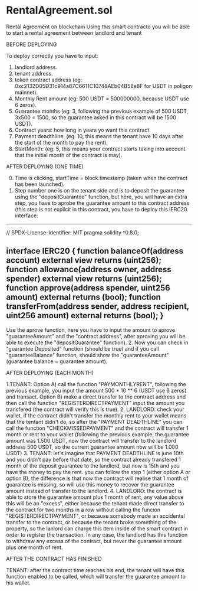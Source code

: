 # RentalAgreement.sol
Rental Agreement on blockchain 
Using this smart contracto you will be able to start a rental agreement between landlord and tenant

BEFORE DEPLOYING

To deploy correctly you have to input: 
1. landlord address. 
2. tenant address.
3. token contract address (eg: 0xc2132D05D31c914a87C6611C10748AEb04B58e8F for USDT in poligon mainnet).
4. Monthly Rent amount (eg: 500 USDT = 500000000, because USDT use 6 zeros).
5. Guarantee months (eg: 3, following the previous example of 500 USDT, 3x500 = 1500, so the guarantee asked in this contract will be 1500 USDT).
6. Contract years: how long in years yo want this contract.
7. Payment deadthline: (eg: 10, this means the tenant have 10 days after the start of the month to pay the rent).
8. StartMonth: (eg: 5, this means your contract starts taking into account that the initial month of the contract is may).

AFTER DEPLOYING (ONE TIME)

0. Time is clicking, startTime = block.timestamp (taken when the contract has been launched).
1. Step number one is on the tenant side and is to deposit the guarantee using the "depositGuarantee" function, but here, you will have an extra step, you have to aprobe the guarantee amount to this contract address (this step is not explicit in this contract, you have to deploy this IERC20 interface:
------------------------------------------------------------------------------------------------------
// SPDX-License-Identifier: MIT
pragma solidity ^0.8.0;

interface IERC20 {
    function balanceOf(address account) external view returns (uint256);
    function allowance(address owner, address spender) external view returns (uint256);
    function approve(address spender, uint256 amount) external returns (bool);
    function transferFrom(address sender, address recipient, uint256 amount) external returns (bool);
}
--------------------------------------------------------------------------------------------------------
Use the aprove function, here you have to input the amount to aprove "guaranteeAmount" and the "contract address", after aproving you will be able to execute the "depositGuarantee" function). 
2. Now you can check in "guarantee Deposited" function (should be true) and if you call "guaranteeBalance" function, should show the "guaranteeAmount" (guarantee balance  = guarantee amount).

AFTER DEPLOYING (EACH MONTH)

1.TENANT:
  Option A) call the function "PAYMONTHLYRENT", following the previous example, you input the amount 500 * 10 ** 6 (USDT use 6 zeros) and transact.
  Option B) make a direct transfer to the contract address and then call the function "REGISTERDIRECTPAYMENT" input the amount you transfered (the contract will verify this is true).
2. LANDLORD: check your wallet, if the contract didn't transfer the monthly rent to your wallet means that the tentant didn't do, so after the "PAYMENT DEADTHLINE" you can call the function "CHECKMISSEDPAYMENT" and the contract will transfer 1 month or rent to your wallet (following the previous example, the guarantee amount was 1.500 USDT, now the contract will transfer to the landlord address 500 USDT, so the current guarantee amount now will be 1.000 USDT)
3. TENANT: let's imagine that PAYMENT DEADTHLINE is june 10th and you didn't pay before that date, so the contract already transfered 1 month of the deposit guarantee to the landlord, but now is 15th and you have the money to pay the rent. you can follow the step 1 (either option A or option B), the difference is that now the contract will realise that 1 month of guarantee is missing, so will use this money to recover the guarantee amount instead of transfer to the landlord.
4. LANDLORD: the contract is able to store the guarantee amount plus 1 month of rent, any value above this will be an "excess", either because the tenant made direct transfer to the contract for two months in a row without calling the funcion "REGISTERDIRECTPAYMENT", or because somebody made an accidental transfer to the contract, or because the tenant broke something of the property, so the lanlord can charge this item inside of the smart contract in order to register the transaction. In any case, the landlord has this function to withdraw any excess of the contract, but never the guarantee amount plus one month of rent.

AFTER THE CONTRACT HAS FINISHED

TENANT: after the contract time reaches his end, the tenant will have this function enabled to be called, which will transfer the guarantee amount to his wallet.

